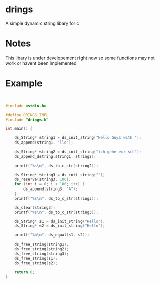 
# drings 

A simple dynamic string libary for c 

# Notes
This libary is under developement right now so some functions may not work or havent been implemented

# Example 
```c


#include <stdio.h> 

#define DRINGS_IMPL
#include "drings.h"

int main() {

    ds_String* string1 = ds_init_string("Hello Guys with ");
    ds_append(string1, "llo");

    ds_String* string2 = ds_init_string("ich gehe zur sch");
    ds_append_dstring(string1, string2);
        
    printf("%s\n", ds_to_c_str(string2));

    ds_String* string3 = ds_init_string("");
    ds_reserve(string3, 100);
    for (int i = 0; i < 100; i++) {
        ds_append(string3, "A");
    }
    printf("%s\n", ds_to_c_str(string3));

    ds_clear(string3);
    printf("%s\n", ds_to_c_str(string3));

    ds_String* s1 = ds_init_string("Hello");
    ds_String* s2 = ds_init_string("Hello");

    printf("%b\n", ds_equal(s1, s2));

    ds_free_string(string1);
    ds_free_string(string2);
    ds_free_string(string3);
    ds_free_string(s1);
    ds_free_string(s2);

    return 0;
}

```
